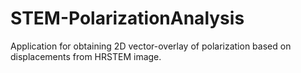 # STEM-PolarizationAnalysis
Application for obtaining 2D vector-overlay of polarization based on displacements from HRSTEM image.
